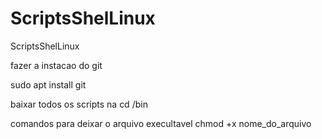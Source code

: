 # ScriptsShelLinux
ScriptsShelLinux

fazer a instacao do git

sudo apt install git


baixar todos os scripts na cd /bin


comandos para deixar o arquivo execultavel 
chmod +x nome_do_arquivo

